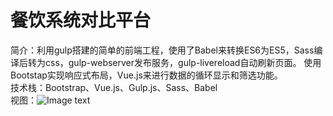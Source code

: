 # 餐饮系统对比平台
简介：利用gulp搭建的简单的前端工程，使用了Babel来转换ES6为ES5，Sass编译后转为css，gulp-webserver发布服务，gulp-livereload自动刷新页面。
使用Bootstap实现响应式布局，Vue.js来进行数据的循环显示和筛选功能。<br/>
技术栈：Bootstrap、Vue.js、Gulp.js、Sass、Babel<br/>
视图：![Image text](https://raw.githubusercontent.com/zhuliangfu/systemReport/master/readme.png)
